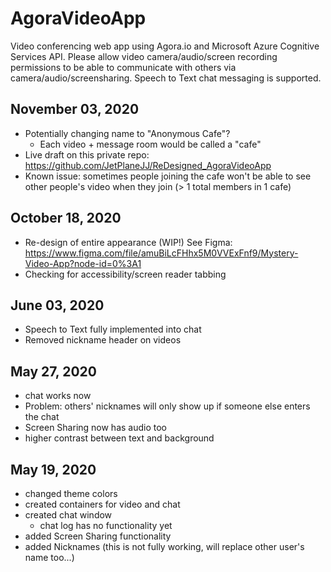 # AgoraVideoApp
Video conferencing web app using Agora.io and Microsoft Azure Cognitive Services API.
Please allow video camera/audio/screen recording permissions to be able to communicate with others via camera/audio/screensharing.
Speech to Text chat messaging is supported.

## November 03, 2020
- Potentially changing name to "Anonymous Cafe"? 
  - Each video + message room would be called a "cafe"
- Live draft on this private repo: https://github.com/JetPlaneJJ/ReDesigned_AgoraVideoApp
- Known issue: sometimes people joining the cafe won't be able to see other people's video when they join (> 1 total members in 1 cafe)

## October 18, 2020
- Re-design of entire appearance (WIP!) See Figma: https://www.figma.com/file/amuBiLcFHhx5M0VVExFnf9/Mystery-Video-App?node-id=0%3A1
- Checking for accessibility/screen reader tabbing

## June 03, 2020
- Speech to Text fully implemented into chat
- Removed nickname header on videos

## May 27, 2020
- chat works now
- Problem: others' nicknames will only show up if someone else enters the chat
- Screen Sharing now has audio too
- higher contrast between text and background

## May 19, 2020
- changed theme colors
- created containers for video and chat
- created chat window
  - chat log has no functionality yet
- added Screen Sharing functionality
- added Nicknames (this is not fully working, will replace other user's name too...)
